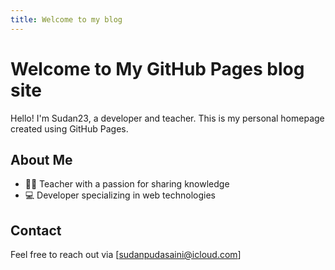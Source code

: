 ```yaml
---
title: Welcome to my blog
---
```


# Welcome to My GitHub Pages blog site
Hello! I'm Sudan23, a developer and teacher. This is my personal homepage created using GitHub Pages.

## About Me
- 👩‍🏫 Teacher with a passion for sharing knowledge
- 💻 Developer specializing in web technologies


## Contact
Feel free to reach out via [sudanpudasaini@icloud.com]

